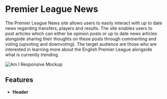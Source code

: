 # Premier League News

The Premier League News site allows users to easily interact with up to date news regarding transfers, players and results. The site enables users to post articles which can either be opinion posts or up to date news articles alongside sharing their thoughts on these posts through commenting and voting (upvoting and downvoting). The target audience are those who are interested in learning more about the English Premier League alongside what is currently trending. 

![Am I Responsive Mockup](https://github.com/sams4566/)

## Features
- __Header__

